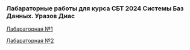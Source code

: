 ### Лабараторные работы для курса СБТ 2024 Системы Баз Данных. Уразов Диас
  [Лабараторная №1](./lab-1/README.md)
  
  [Лабараторная №2](./lab-2/README.md)